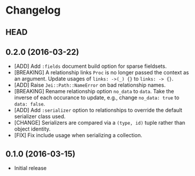 # Changelog

## HEAD

## 0.2.0 (2016-03-22)

* [ADD] Add `:fields` document build option for sparse fieldsets.
* [BREAKING] A relationship links `Proc` is no longer passed the context as
  an argument. Update usages of `links: ->(_) {}` to `links: -> {}`.
* [ADD] Raise `Jei::Path::NameError` on bad relationship names.
* [BREAKING] Rename relationship option `no_data` to `data`. Take the
  inverse of each occurance to update, e.g., change `no_data: true` to
  `data: false`.
* [ADD] Add `:serializer` option to relationships to override the default
  serializer class used.
* [CHANGE] Serializers are compared via a `(type, id)` tuple rather than
  object identity.
* [FIX] Fix include usage when serializing a collection.

## 0.1.0 (2016-03-15)

* Initial release
